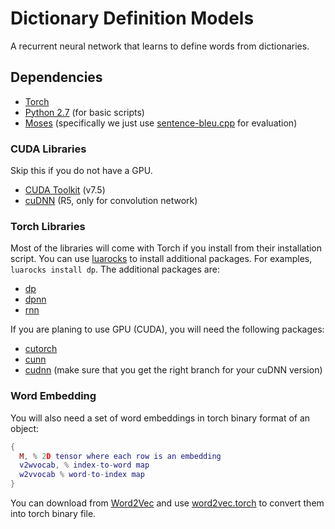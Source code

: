 # Dictionary Definition Models
A recurrent neural network that learns to define words from dictionaries.

## Dependencies
- [Torch](https://github.com/torch/torch7)
- [Python 2.7](https://www.python.org/) (for basic scripts)
- [Moses](http://www.statmt.org/moses/) (specifically we just use [sentence-bleu.cpp](https://github.com/moses-smt/mosesdecoder/blob/master/mert/sentence-bleu.cpp) for evaluation)

### CUDA Libraries
Skip this if you do not have a GPU.
- [CUDA Toolkit](https://developer.nvidia.com/cuda-toolkit) (v7.5)
- [cuDNN](https://developer.nvidia.com/cudnn) (R5, only for convolution network)

### Torch Libraries
Most of the libraries will come with Torch if you install from their installation script. You can use [luarocks](https://luarocks.org/) to install additional packages. For examples, ```luarocks install dp```. The additional packages are:
- [dp](https://github.com/nicholas-leonard/dp)
- [dpnn](https://github.com/Element-Research/dpnn)
- [rnn](https://github.com/Element-Research/rnn)

If you are planing to use GPU (CUDA), you will need the following packages:
- [cutorch](https://github.com/torch/cutorch)
- [cunn](https://github.com/torch/cunn)
- [cudnn](https://github.com/soumith/cudnn.torch) (make sure that you get the right branch for your cuDNN version)

### Word Embedding
You will also need a set of word embeddings in torch binary format of an object:
``` lua
{
  M, % 2D tensor where each row is an embedding
  v2wvocab, % index-to-word map
  w2vvocab % word-to-index map
}
```
You can download from [Word2Vec](https://code.google.com/archive/p/word2vec/) and use [word2vec.torch](https://github.com/rotmanmi/word2vec.torch) to convert them into torch binary file.
